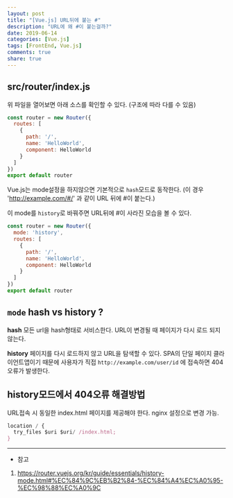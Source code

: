 ```yaml
---
layout: post
title: "[Vue.js] URL뒤에 붙는 #"
description: "URL에 왜 #이 붙는걸까?"
date: 2019-06-14
categories: [Vue.js]
tags: [FrontEnd, Vue.js]
comments: true
share: true
---
```


## src/router/index.js
위 파일을 열어보면 아래 소스를 확인할 수 있다. (구조에 따라 다를 수 있음)
```javascript
const router = new Router({
  routes: [
    {
      path: '/',
      name: 'HelloWorld',
      component: HelloWorld
    }
  ]
})
export default router
```

Vue.js는 mode설정을 하지않으면 기본적으로 `hash`모드로 동작한다.
(이 경우 'http://example.com/#/' 과 같이 URL 뒤에 #이 붙는다.)

이 mode를 `history`로 바꿔주면 URL뒤에 #이 사라진 모습을 볼 수 있다.
```javascript
const router = new Router({
  mode: 'history',
  routes: [
    {
      path: '/',
      name: 'HelloWorld',
      component: HelloWorld
    }
  ]
})
export default router
```


## `mode` hash vs history ?
**hash**
모든 url을 hash형태로 서비스한다. URL이 변경될 때 페이지가 다시 로드 되지 않는다.

**history**
페이지를 다시 로드하지 않고 URL을 탐색할 수 있다.
SPA의 단일 페이지 클라이언트앱이기 때문에 사용자가 직접 `http://example.com/user/id` 에 접속하면 404오류가 발생한다.


## history모드에서 404오류 해결방법
URL접속 시 동일한 index.html 페이지를 제공해야 한다. nginx 설정으로 변경 가능.
```javascript
location / {
  try_files $uri $uri/ /index.html;
}
```


---
* 참고  
1. https://router.vuejs.org/kr/guide/essentials/history-mode.html#%EC%84%9C%EB%B2%84-%EC%84%A4%EC%A0%95-%EC%98%88%EC%A0%9C